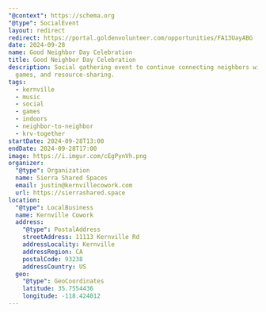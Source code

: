 ```yaml
---
"@context": https://schema.org
"@type": SocialEvent
layout: redirect
redirect: https://portal.goldenvolunteer.com/opportunities/FA13UayABG
date: 2024-09-28
name: Good Neighbor Day Celebration
title: Good Neighbor Day Celebration
description: Social gathering event to continue connecting neighbors with music,
  games, and resource-sharing.
tags:
  - kernville
  - music
  - social
  - games
  - indoors
  - neighbor-to-neighbor
  - krv-together
startDate: 2024-09-28T13:00
endDate: 2024-09-28T17:00
image: https://i.imgur.com/cEgPynVh.png
organizer:
  "@type": Organization
  name: Sierra Shared Spaces
  email: justin@kernvillecowork.com
  url: https://sierrashared.space
location:
  "@type": LocalBusiness
  name: Kernville Cowork
  address:
    "@type": PostalAddress
    streetAddress: 11113 Kernville Rd
    addressLocality: Kernville
    addressRegion: CA
    postalCode: 93238
    addressCountry: US
  geo:
    "@type": GeoCoordinates
    latitude: 35.7554436
    longitude: -118.424012
---
```

